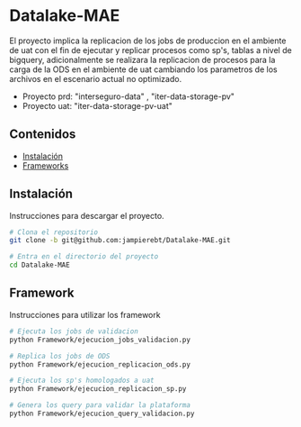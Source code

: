 # Datalake-MAE

El proyecto implica la replicacion de los jobs de produccion en el ambiente de uat con el fin de ejecutar y replicar procesos como sp's, tablas a nivel de bigquery, adicionalmente se realizara la replicacion de procesos para la carga de la ODS en el ambiente de uat cambiando los parametros de los archivos en el escenario actual no optimizado.

- Proyecto prd: "interseguro-data" , "iter-data-storage-pv"
- Proyecto uat: "iter-data-storage-pv-uat"

## Contenidos

- [Instalación](#instalación)
- [Frameworks](#Framework)

## Instalación

Instrucciones para descargar el proyecto.

```bash
# Clona el repositorio
git clone -b git@github.com:jampierebt/Datalake-MAE.git

# Entra en el directorio del proyecto
cd Datalake-MAE

```
## Framework

Instrucciones para utilizar los framework

```bash
# Ejecuta los jobs de validacion
python Framework/ejecucion_jobs_validacion.py

# Replica los jobs de ODS
python Framework/ejecucion_replicacion_ods.py

# Ejecuta los sp's homologados a uat
python Framework/ejecucion_replicacion_sp.py

# Genera los query para validar la plataforma
python Framework/ejecucion_query_validacion.py

```
